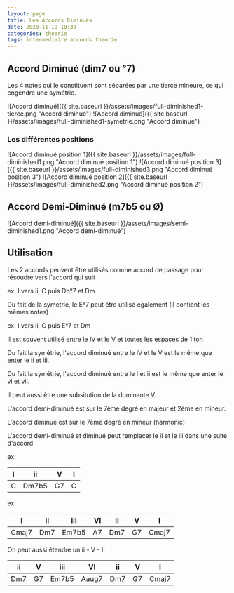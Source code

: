 ```yaml
---
layout: page
title: Les Accords Diminués
date: 2020-11-19 10:30
categories: theorie
tags: intermediaire accords theorie
---
```


## Accord Diminué (dim7 ou °7)

Les 4 notes qui le constituent sont séparées par une tierce mineure, ce qui engendre une symétrie.

![Accord diminué]({{ site.baseurl }}/assets/images/full-diminished1-tierce.png "Accord diminué")
![Accord diminué]({{ site.baseurl }}/assets/images/full-diminished1-symetrie.png "Accord diminué")

### Les différentes positions

![Accord diminué position 1]({{ site.baseurl }}/assets/images/full-diminished1.png "Accord diminué position 1")
![Accord diminué position 3]({{ site.baseurl }}/assets/images/full-diminished3.png "Accord diminué position 3")
![Accord diminué position 2]({{ site.baseurl }}/assets/images/full-diminished2.png "Accord diminué position 2")

## Accord Demi-Diminué (m7b5 ou Ø)

![Accord demi-diminué]({{ site.baseurl }}/assets/images/semi-diminished1.png "Accord demi-diminué")

## Utilisation

Les 2 accords peuvent être utilisés comme accord de passage pour résoudre vers l'accord qui suit

ex: I vers ii, C puis Db°7 et Dm

Du fait de la symetrie, le E°7 peut être utilisé également (il contient les mêmes notes)

ex: I vers ii, C puis E°7 et Dm

Il est souvent utilisé entre le IV et le V et toutes les espaces de 1 ton

Du fait la symétrie, l'accord diminué entre le IV et le V est le même que enter le ii et iii.

Du fait la symétrie, l'accord diminué entre le I et ii est le même que enter le vi et vii.

Il peut aussi être une subsitution de la dominante V.

L'accord demi-diminué est sur le 7ème degré en majeur et 2ème en mineur.

L'accord diminué est sur le 7ème degré en mineur (harmonic)

L'accord demi-diminué et diminué peut remplacer le ii et le iii dans une suite d'accord

ex:

| I  |   ii  |  V | I |
|----|-------|----|---|
| C  | Dm7b5 | G7 | C |

ex:

|   I   |  ii |  iii  | VI | ii  | V  |   I   |
|-------|-----|-------|----|-----|----|-------|
| Cmaj7 | Dm7 | Em7b5 | A7 | Dm7 | G7 | Cmaj7 |

On peut aussi étendre un ii - V - I:

|  ii |  V |  iii  |   VI  | ii  | V  |   I   |
|-----|----|-------|-------|-----|----|-------|
| Dm7 | G7 | Em7b5 | Aaug7 | Dm7 | G7 | Cmaj7 |

